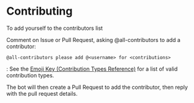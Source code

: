 # Contributing

To add yourself to the contributors list

Comment on Issue or Pull Request, asking @all-contributors to add a contributor:
```
@all-contributors please add @<username> for <contributions>
```
<contribution>: See the [Emoji Key (Contribution Types Reference)](https://allcontributors.org/docs/en/emoji-key) for a list of valid contribution types.

The bot will then create a Pull Request to add the contributor, then reply with the pull request details.